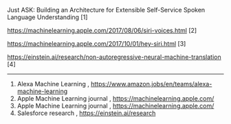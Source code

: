 Just ASK: Building an Architecture for Extensible Self-Service Spoken Language Understanding [1]

https://machinelearning.apple.com/2017/08/06/siri-voices.html [2]

https://machinelearning.apple.com/2017/10/01/hey-siri.html [3]

https://einstein.ai/research/non-autoregressive-neural-machine-translation [4]


-----------------------

1. Alexa Machine Learning , https://www.amazon.jobs/en/teams/alexa-machine-learning
2. Apple Machine Learning journal , https://machinelearning.apple.com/
3. Apple Machine Learning journal , https://machinelearning.apple.com/
4. Salesforce research , https://einstein.ai/research

